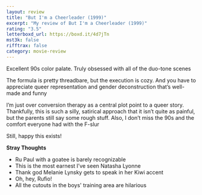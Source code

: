 ```yaml
---
layout: review
title: "But I'm a Cheerleader (1999)"
excerpt: "My review of But I'm a Cheerleader (1999)"
rating: "3.5"
letterboxd_url: https://boxd.it/4d7jTn
mst3k: false
rifftrax: false
category: movie-review
---
```


Excellent 90s color palate. Truly obsessed with all of the duo-tone scenes

The formula is pretty threadbare, but the execution is cozy. And you have to appreciate queer representation and gender deconstruction that’s well-made and funny

I’m just over conversion therapy as a central plot point to a queer story. Thankfully, this is such a silly, satirical approach that it isn’t quite as painful, but the parents still say some rough stuff. Also, I don’t miss the 90s and the comfort everyone had with the F-slur

Still, happy this exists!

<b>Stray Thoughts</b>

- Ru Paul with a goatee is barely recognizable
- This is the most earnest I’ve seen Natasha Lyonne
- Thank god Melanie Lynsky gets to speak in her Kiwi accent
- Oh, hey, Rufio!
- All the cutouts in the boys' training area are hilarious
